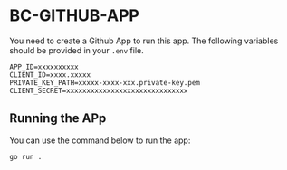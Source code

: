 # BC-GITHUB-APP

You need to create a Github App to run this app.
The following variables should be provided in your `.env` file.

```.env
APP_ID=xxxxxxxxxx
CLIENT_ID=xxxx.xxxxx
PRIVATE_KEY_PATH=xxxxx-xxxx-xxx.private-key.pem
CLIENT_SECRET=xxxxxxxxxxxxxxxxxxxxxxxxxxxxxx
```

## Running the APp

You can use the command below to run the app:

```sh
go run .
```